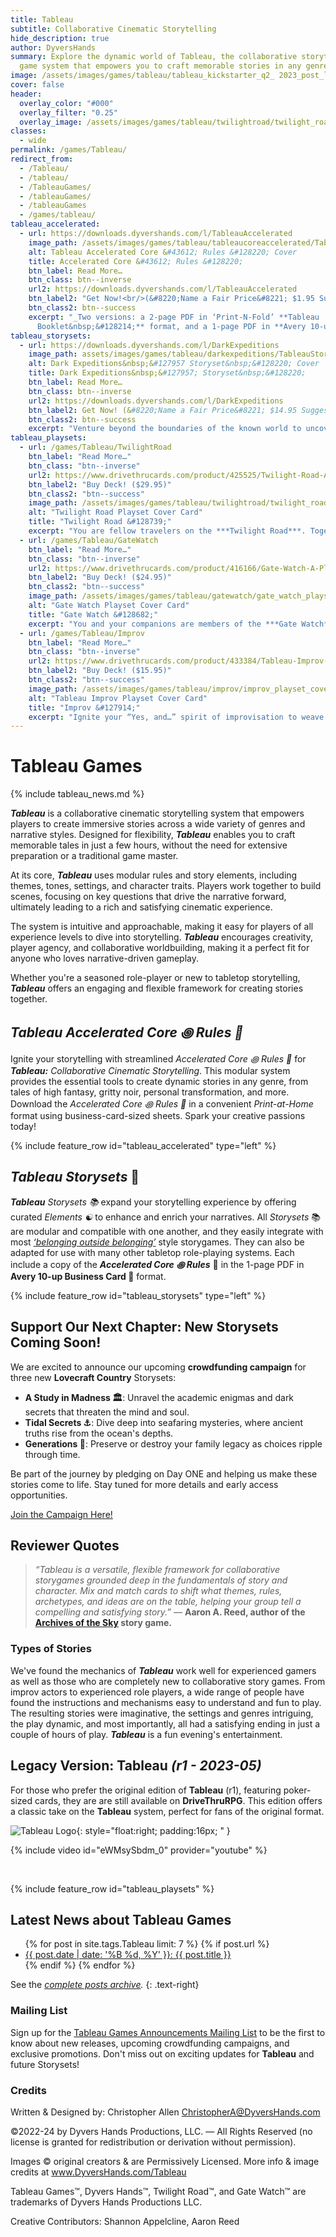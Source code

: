 ```yaml
---
title: Tableau
subtitle: Collaborative Cinematic Storytelling
hide_description: true
author: DyversHands
summary: Explore the dynamic world of Tableau, the collaborative storytelling
  game system that empowers you to craft memorable stories in any genre.
image: /assets/images/games/tableau/tableau_kickstarter_q2_ 2023_post_launch.jpg
cover: false
header:
  overlay_color: "#000"
  overlay_filter: "0.25"
  overlay_image: /assets/images/games/tableau/twilightroad/twilight_road_banner_1280_360.jpg
classes:
  - wide
permalink: /games/Tableau/
redirect_from:
  - /Tableau/
  - /tableau/
  - /TableauGames/
  - /tableauGames/
  - /tableauGames
  - /games/tableau/
tableau_accelerated:
  - url: https://downloads.dyvershands.com/l/TableauAccelerated
    image_path: /assets/images/games/tableau/tableaucoreaccelerated/TableauCoreAccelerated_SmallCard_00_Cover.jpg
    alt: Tableau Accelerated Core &#43612; Rules &#128220; Cover
    title: Accelerated Core &#43612; Rules &#128220;
    btn_label: Read More…
    btn_class: btn--inverse
    url2: https://downloads.dyvershands.com/l/TableauAccelerated
    btn_label2: "Get Now!<br/>(&#8220;Name a Fair Price&#8221; $1.95 Suggested)"
    btn_class2: btn--success
    excerpt: "_Two versions: a 2-page PDF in ‘Print-N-Fold’ **Tableau
      Booklet&nbsp;&#128214;** format, and a 1-page PDF in **Avery 10-up Business Card&nbsp;&#128196;** format._"
tableau_storysets:
  - url: https://downloads.dyvershands.com/l/DarkExpeditions
    image_path: assets/images/games/tableau/darkexpeditions/TableauStorysetDarkExpeditions_SmallCard01_StorysetCover.jpg
    alt: Dark Expeditions&nbsp;&#127957 Storyset&nbsp;&#128220; Cover
    title: Dark Expeditions&nbsp;&#127957; Storyset&nbsp;&#128220;
    btn_label: Read More…
    btn_class: btn--inverse
    url2: https://downloads.dyvershands.com/l/DarkExpeditions
    btn_label2: Get Now! (&#8220;Name a Fair Price&#8221; $14.95 Suggested)
    btn_class2: btn--success
    excerpt: "Venture beyond the boundaries of the known world to uncover ancient mysteries and risk entering realms of cosmic horror. This 4-page PDF _(for 40 business-card-sized cards)_ draws inspiration from the mythos of H.P. Lovecraft and classic adventure tales. Craft gripping stories of exploration, survival, and the revelation of forbidden knowledge, where each decision can lead to awe, terror, or madness. Ready to create your next chilling adventure?"
tableau_playsets:
  - url: /games/Tableau/TwilightRoad
    btn_label: "Read More…"
    btn_class: "btn--inverse"
    url2: https://www.drivethrucards.com/product/425525/Twilight-Road-A-Playset-for-Tableau-with-Tuckbox?src=dhwebsite
    btn_label2: "Buy Deck! ($29.95)"
    btn_class2: "btn--success"
    image_path: /assets/images/games/tableau/twilightroad/twilight_road_playset_cover_750_1050.png
    alt: "Twilight Road Playset Cover Card"
    title: "Twilight Road &#128739;"
    excerpt: "You are fellow travelers on the ***Twilight Road***. Together your journey will take you through choices & transitions, quests & trials. What will you discover on your way? Will you find your destination or return home? Either way, you will arrive changed. These are the stories of the ***Twilight Road***. Every game session is different, every road, every journey is unique."
  - url: /games/Tableau/GateWatch
    btn_label: "Read More…"
    btn_class: "btn--inverse"
    url2: https://www.drivethrucards.com/product/416166/Gate-Watch-A-Playset-for-Tableau-with-Tuckbox?src=dhwebsite
    btn_label2: "Buy Deck! ($24.95)"
    btn_class2: "btn--success"
    image_path: /assets/images/games/tableau/gatewatch/gate_watch_playset_cover_750_1050.png
    alt: "Gate Watch Playset Cover Card"
    title: "Gate Watch &#128682;"
    excerpt: "You and your companions are members of the ***Gate Watch*** – charged to monitor the border between realms. Who built *The Gate*? What is on the other side? Why are you watching? What are you guarding against? These are the questions you will answer as you explore the *Enigma* that is *The Gate*. Every game session is different, every world, every gate unique."
  - url: /games/Tableau/Improv
    btn_label: "Read More…"
    btn_class: "btn--inverse"
    url2: https://www.drivethrucards.com/product/433384/Tableau-Improv-Playset-with-Tuckbox?src=dhwebsite
    btn_label2: "Buy Deck! ($15.95)"
    btn_class2: "btn--success"
    image_path: /assets/images/games/tableau/improv/improv_playset_cover_750_1050.png
    alt: "Tableau Improv Playset Cover Card"
    title: "Improv &#127914;"
    excerpt: "Ignite your “Yes, and…” spirit of improvisation to weave unique tales together, one scene at a time. Collaborate to create unforgettable narratives across genres, fostering unexpected bonds between characters. Hone your narrative skills with rules designed for spontaneous & unscripted storytelling. Perfect for roleplaying, improv, script workshopping and creative writing."
---
```


# Tableau Games

{% include tableau_news.md %}

_**Tableau**_ is a collaborative cinematic storytelling system that empowers players to create immersive stories across a wide variety of genres and narrative styles. Designed for flexibility, ***Tableau*** enables you to craft memorable tales in just a few hours, without the need for extensive preparation or a traditional game master.

At its core, ***Tableau*** uses modular rules and story elements, including themes, tones, settings, and character traits. Players work together to build scenes, focusing on key questions that drive the narrative forward, ultimately leading to a rich and satisfying cinematic experience.

The system is intuitive and approachable, making it easy for players of all experience levels to dive into storytelling. ***Tableau*** encourages creativity, player agency, and collaborative worldbuilding, making it a perfect fit for anyone who loves narrative-driven gameplay.

Whether you're a seasoned role-player or new to tabletop storytelling, ***Tableau*** offers an engaging and flexible framework for creating stories together.

## _**Tableau**_ _Accelerated Core&nbsp;꩜ Rules&nbsp;📜_

Ignite your storytelling with streamlined _Accelerated Core&nbsp;꩜ Rules&nbsp;📜_ for _**Tableau:**_ _Collaborative Cinematic Storytelling_. This modular system provides the essential tools to create dynamic stories in any genre, from tales of high fantasy, gritty noir, personal transformation, and more. Download the _Accelerated Core&nbsp;꩜ Rules&nbsp;📜_ in a convenient _Print-at-Home_ format using business-card-sized sheets. Spark your creative passions today!

{% include feature_row id="tableau_accelerated" type="left" %}

## _**Tableau** Storysets_&nbsp;📖

_**Tableau**_ _Storysets 📚_ expand your storytelling experience by offering curated _Elements ☯_ to enhance and enrich your narratives. All _Storysets_ 📚 are modular and compatible with one another, and they easily integrate with most _[‘belonging outside belonging’](https://itch.io/physical-games/tag-belonging-outside-belonging)_ style storygames. They can also be adapted for use with many other tabletop role-playing systems. Each include a copy of the _**Accelerated Core ꩜ Rules**_ 📜 in the 1-page PDF in **Avery 10-up Business Card&nbsp;&#128196;** format.

{% include feature_row id="tableau_storysets" type="left"  %}

## Support Our Next Chapter: New Storysets Coming Soon!

We are excited to announce our upcoming **crowdfunding campaign** for three new **Lovecraft Country** Storysets:

- **A Study in Madness 🏛️**: Unravel the academic enigmas and dark secrets that threaten the mind and soul.
- **Tidal Secrets ⚓️**: Dive deep into seafaring mysteries, where ancient truths rise from the ocean's depths.
- **Generations 🏡**: Preserve or destroy your family legacy as choices ripple through time.

Be part of the journey by pledging on Day ONE and helping us make these stories come to life. Stay tuned for more details and early access opportunities.

[Join the Campaign Here!](https://www.backerkit.com/call_to_action/af40b645-b540-448d-a94b-ff209c715f01/landing)

## Reviewer Quotes

> *“Tableau is a versatile, flexible framework for collaborative storygames grounded deep in the fundamentals of story and character. Mix and match cards to shift what themes, rules, archetypes, and ideas are on the table, helping your group tell a compelling and satisfying story.”* — **Aaron A. Reed, author of the [Archives of the Sky](https://www.kickstarter.com/projects/1850151847/archives-of-the-sky-epic-sci-fi-roleplaying) story game.**

### Types of Stories

We've found the mechanics of ***Tableau*** work well for experienced gamers as well as those who are completely new to collaborative story games. From improv actors to experienced role players, a wide range of people have found the instructions and mechanisms easy to understand and fun to play. The resulting stories were imaginative, the settings and genres intriguing, the play dynamic, and most importantly, all had a satisfying ending in just a couple of hours of play. ***Tableau*** is a fun evening's entertainment.

## Legacy Version: **Tableau** _(r1 - 2023-05)_

For those who prefer the original edition of **Tableau** (r1), featuring poker-sized cards, they are are still available on **DriveThruRPG**. This edition offers a classic take on the **Tableau** system, perfect for fans of the original format.

![Tableau Logo](/assets/images/logos/Tableau_Games_portrait_white_spot_rgb_on_black_190_190.png){: style="float:right; padding:16px; " }

{% include video id="eWMsySbdm_0" provider="youtube" %}

<p>&nbsp;</p>

{% include feature_row id="tableau_playsets" %}

## Latest News about Tableau Games

<ul>
  {% for post in site.tags.Tableau limit: 7 %}
    {% if post.url %}
        <li><a href="{{ post.url }}">{{ post.date | date: '%B %d, %Y' }}: {{ post.title }}</a></li>
    {% endif %}
  {% endfor %}
</ul>

See the _[complete posts archive](/posts/)._ 
{: .text-right}

### Mailing List

Sign up for the [Tableau Games Announcements Mailing List](https://dyvershands.gumroad.com/subscribe) to be the first to know about new releases, upcoming crowdfunding campaigns, and exclusive promotions. Don't miss out on exciting updates for **Tableau** and future Storysets!

### Credits

Written & Designed by: Christopher Allen <ChristopherA@DyversHands.com>

©2022-24 by Dyvers Hands Productions, LLC. — All Rights Reserved (no license is granted for redistribution or derivation without permission).

Images © original creators & are Permissively Licensed. More info & image credits at www.DyversHands.com/Tableau

Tableau Games™, Dyvers Hands™, Twilight Road™, and Gate Watch™ are trademarks of Dyvers Hands Productions LLC.

Creative Contributors: Shannon Appelcline, Aaron Reed
